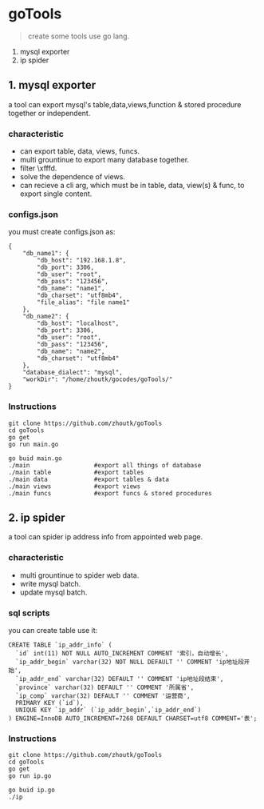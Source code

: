 # goTools
> create some tools use go lang.
1. mysql exporter
2. ip spider

## 1. mysql exporter
a tool can export mysql's table,data,views,function & stored procedure together or independent.

### characteristic
- can export table, data, views, funcs.
- multi grountinue to export many database together.
- filter \xfffd.
- solve the dependence of views.
- can recieve a cli arg, which must be in table, data, view(s) & func, to export single content.

### configs.json
you must create configs.json as:

```
{
    "db_name1": {
        "db_host": "192.168.1.8",
        "db_port": 3306,
        "db_user": "root",
        "db_pass": "123456",
        "db_name": "name1",
        "db_charset": "utf8mb4",
        "file_alias": "file name1"
    },
    "db_name2": {
        "db_host": "localhost",
        "db_port": 3306,
        "db_user": "root",
        "db_pass": "123456",
        "db_name": "name2",
        "db_charset": "utf8mb4"
    },
    "database_dialect": "mysql",
    "workDir": "/home/zhoutk/gocodes/goTools/"
}
```
### Instructions
```
git clone https://github.com/zhoutk/goTools
cd goTools
go get
go run main.go

go buid main.go
./main                  #export all things of database
./main table            #export tables
./main data             #export tables & data
./main views            #export views
./main funcs            #export funcs & stored procedures
```

## 2. ip spider
a tool can spider ip address info from appointed web page.

### characteristic
- multi grountinue to spider web data.
- write mysql batch.
- update mysql batch.

### sql scripts
you can create table use it:

```
CREATE TABLE `ip_addr_info` (
  `id` int(11) NOT NULL AUTO_INCREMENT COMMENT '索引，自动增长',
  `ip_addr_begin` varchar(32) NOT NULL DEFAULT '' COMMENT 'ip地址段开始',
  `ip_addr_end` varchar(32) DEFAULT '' COMMENT 'ip地址段结束',
  `province` varchar(32) DEFAULT '' COMMENT '所属省',
  `ip_comp` varchar(32) DEFAULT '' COMMENT '运营商',
  PRIMARY KEY (`id`),
  UNIQUE KEY `ip_addr` (`ip_addr_begin`,`ip_addr_end`)
) ENGINE=InnoDB AUTO_INCREMENT=7268 DEFAULT CHARSET=utf8 COMMENT='表';
```
### Instructions
```
git clone https://github.com/zhoutk/goTools
cd goTools
go get
go run ip.go

go buid ip.go
./ip 
```

